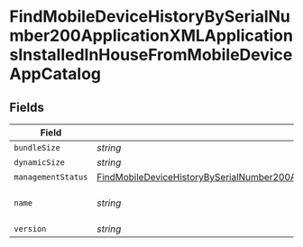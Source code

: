 # FindMobileDeviceHistoryBySerialNumber200ApplicationXMLApplicationsInstalledInHouseFromMobileDeviceAppCatalog


## Fields

| Field                                                                                                                                                                                                                                                                                   | Type                                                                                                                                                                                                                                                                                    | Required                                                                                                                                                                                                                                                                                | Description                                                                                                                                                                                                                                                                             | Example                                                                                                                                                                                                                                                                                 |
| --------------------------------------------------------------------------------------------------------------------------------------------------------------------------------------------------------------------------------------------------------------------------------------- | --------------------------------------------------------------------------------------------------------------------------------------------------------------------------------------------------------------------------------------------------------------------------------------- | --------------------------------------------------------------------------------------------------------------------------------------------------------------------------------------------------------------------------------------------------------------------------------------- | --------------------------------------------------------------------------------------------------------------------------------------------------------------------------------------------------------------------------------------------------------------------------------------- | --------------------------------------------------------------------------------------------------------------------------------------------------------------------------------------------------------------------------------------------------------------------------------------- |
| `bundleSize`                                                                                                                                                                                                                                                                            | *string*                                                                                                                                                                                                                                                                                | :heavy_minus_sign:                                                                                                                                                                                                                                                                      | N/A                                                                                                                                                                                                                                                                                     | 3 MB                                                                                                                                                                                                                                                                                    |
| `dynamicSize`                                                                                                                                                                                                                                                                           | *string*                                                                                                                                                                                                                                                                                | :heavy_minus_sign:                                                                                                                                                                                                                                                                      | N/A                                                                                                                                                                                                                                                                                     | 12 KB                                                                                                                                                                                                                                                                                   |
| `managementStatus`                                                                                                                                                                                                                                                                      | [FindMobileDeviceHistoryBySerialNumber200ApplicationXMLApplicationsInstalledInHouseFromMobileDeviceAppCatalogManagementStatus](../../models/operations/findmobiledevicehistorybyserialnumber200applicationxmlapplicationsinstalledinhousefrommobiledeviceappcatalogmanagementstatus.md) | :heavy_minus_sign:                                                                                                                                                                                                                                                                      | N/A                                                                                                                                                                                                                                                                                     |                                                                                                                                                                                                                                                                                         |
| `name`                                                                                                                                                                                                                                                                                  | *string*                                                                                                                                                                                                                                                                                | :heavy_minus_sign:                                                                                                                                                                                                                                                                      | N/A                                                                                                                                                                                                                                                                                     | Self Service Mobile                                                                                                                                                                                                                                                                     |
| `version`                                                                                                                                                                                                                                                                               | *string*                                                                                                                                                                                                                                                                                | :heavy_minus_sign:                                                                                                                                                                                                                                                                      | N/A                                                                                                                                                                                                                                                                                     | 10.1.1                                                                                                                                                                                                                                                                                  |